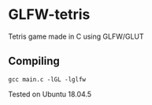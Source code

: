 # GLFW-tetris
Tetris game made in C using GLFW/GLUT

## Compiling
```
gcc main.c -lGL -lglfw
```
Tested on Ubuntu 18.04.5
